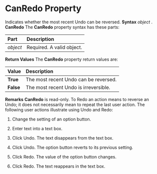 
# CanRedo Property



Indicates whether the most recent Undo can be reversed.
 **Syntax**
 _object_ . **CanRedo**
The  **CanRedo** property syntax has these parts:


|**Part**|**Description**|
|:-----|:-----|
| _object_|Required. A valid object.|
 **Return Values**
The  **CanRedo** property return values are:


|**Value**|**Description**|
|:-----|:-----|
| **True**|The most recent Undo can be reversed.|
| **False**|The most recent Undo is irreversible.|
 **Remarks**
 **CanRedo** is read-only.
To Redo an action means to reverse an Undo; it does not necessarily mean to repeat the last user action.
The following user actions illustrate using Undo and Redo:


1. Change the setting of an option button.
    
2. Enter text into a text box.
    
3. Click Undo. The text disappears from the text box.
    
4. Click Undo. The option button reverts to its previous setting.
    
5. Click Redo. The value of the option button changes.
    
6. Click Redo. The text reappears in the text box.
    

